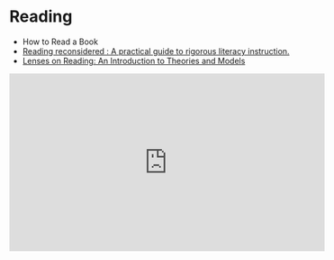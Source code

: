 # Reading
- How to Read a Book
- [Reading reconsidered : A practical guide to rigorous literacy instruction. ](https://ebookcentral.proquest.com/lib/westerngovernors-ebooks/detail.action?docID=4418734)
- [Lenses on Reading: An Introduction to Theories and Models](https://ebookcentral.proquest.com/lib/westerngovernors-ebooks/detail.action?docID=886775)



<iframe width="560" height="315" src="https://www.youtube.com/embed/6ibCtsHgz3Y" title="YouTube video player" frameborder="0" allow="accelerometer; autoplay; clipboard-write; encrypted-media; gyroscope; picture-in-picture" allowfullscreen></iframe>